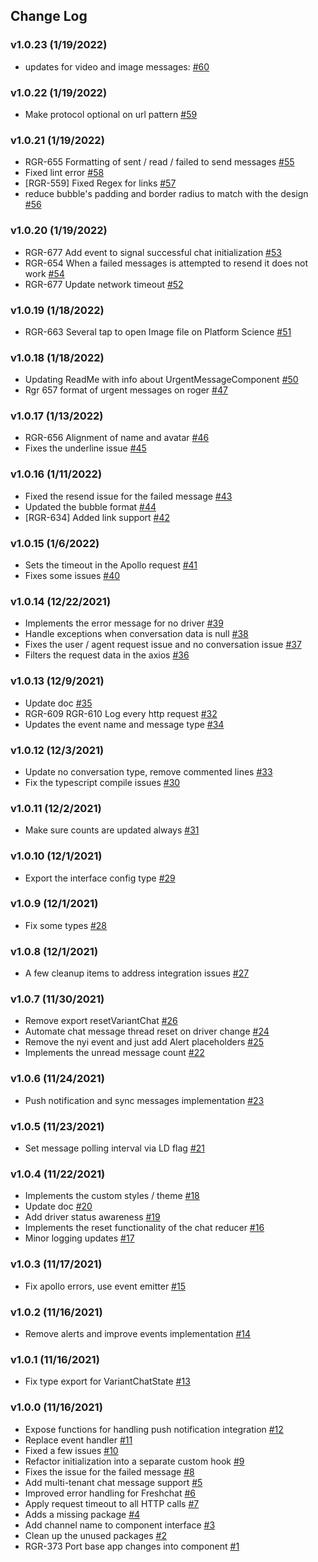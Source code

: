 ## Change Log

### v1.0.23 (1/19/2022)
- updates for video and image messages: [#60](https://github.com/variant-inc/react-native-variant-chat/pull/60) 

### v1.0.22 (1/19/2022)
- Make protocol optional on url pattern [#59](https://github.com/variant-inc/react-native-variant-chat/pull/59) 

### v1.0.21 (1/19/2022)
- RGR-655 Formatting of sent / read / failed to send messages [#55](https://github.com/variant-inc/react-native-variant-chat/pull/55) 
- Fixed lint error [#58](https://github.com/variant-inc/react-native-variant-chat/pull/58) 
- [RGR-559] Fixed Regex for links [#57](https://github.com/variant-inc/react-native-variant-chat/pull/57) 
- reduce bubble's padding and border radius to match with the design [#56](https://github.com/variant-inc/react-native-variant-chat/pull/56) 

### v1.0.20 (1/19/2022)
- RGR-677 Add event to signal successful chat initialization [#53](https://github.com/variant-inc/react-native-variant-chat/pull/53) 
- RGR-654 When a failed messages is attempted to resend it does not work [#54](https://github.com/variant-inc/react-native-variant-chat/pull/54) 
- RGR-677 Update network timeout [#52](https://github.com/variant-inc/react-native-variant-chat/pull/52) 

### v1.0.19 (1/18/2022)
- RGR-663 Several tap to open Image file on Platform Science  [#51](https://github.com/variant-inc/react-native-variant-chat/pull/51) 

### v1.0.18 (1/18/2022)
- Updating ReadMe with info about UrgentMessageComponent [#50](https://github.com/variant-inc/react-native-variant-chat/pull/50) 
- Rgr 657 format of urgent messages on roger [#47](https://github.com/variant-inc/react-native-variant-chat/pull/47) 

### v1.0.17 (1/13/2022)
- RGR-656 Alignment of name and avatar  [#46](https://github.com/variant-inc/react-native-variant-chat/pull/46) 
- Fixes the underline issue [#45](https://github.com/variant-inc/react-native-variant-chat/pull/45) 

### v1.0.16 (1/11/2022)
- Fixed the resend issue for the failed message [#43](https://github.com/variant-inc/react-native-variant-chat/pull/43) 
- Updated the bubble format [#44](https://github.com/variant-inc/react-native-variant-chat/pull/44) 
- [RGR-634] Added link support [#42](https://github.com/variant-inc/react-native-variant-chat/pull/42) 

### v1.0.15 (1/6/2022)
- Sets the timeout in the Apollo request [#41](https://github.com/variant-inc/react-native-variant-chat/pull/41) 
- Fixes some issues [#40](https://github.com/variant-inc/react-native-variant-chat/pull/40) 

### v1.0.14 (12/22/2021)
- Implements the error message for no driver [#39](https://github.com/variant-inc/react-native-variant-chat/pull/39) 
- Handle exceptions when conversation data is null [#38](https://github.com/variant-inc/react-native-variant-chat/pull/38) 
- Fixes the user / agent request issue and no conversation issue [#37](https://github.com/variant-inc/react-native-variant-chat/pull/37) 
- Filters the request data in the axios [#36](https://github.com/variant-inc/react-native-variant-chat/pull/36) 

### v1.0.13 (12/9/2021)
- Update doc [#35](https://github.com/variant-inc/react-native-variant-chat/pull/35) 
- RGR-609 RGR-610 Log every http request [#32](https://github.com/variant-inc/react-native-variant-chat/pull/32) 
- Updates the event name and message type [#34](https://github.com/variant-inc/react-native-variant-chat/pull/34) 

### v1.0.12 (12/3/2021)
- Update no conversation type, remove commented lines [#33](https://github.com/variant-inc/react-native-variant-chat/pull/33) 
- Fix the typescript compile issues [#30](https://github.com/variant-inc/react-native-variant-chat/pull/30) 

### v1.0.11 (12/2/2021)
- Make sure counts are updated always [#31](https://github.com/variant-inc/react-native-variant-chat/pull/31) 

### v1.0.10 (12/1/2021)
- Export the interface config type [#29](https://github.com/variant-inc/react-native-variant-chat/pull/29) 

### v1.0.9 (12/1/2021)
- Fix some types [#28](https://github.com/variant-inc/react-native-variant-chat/pull/28) 

### v1.0.8 (12/1/2021)
- A few cleanup items to address integration issues [#27](https://github.com/variant-inc/react-native-variant-chat/pull/27) 

### v1.0.7 (11/30/2021)
- Remove export resetVariantChat [#26](https://github.com/variant-inc/react-native-variant-chat/pull/26) 
- Automate chat message thread reset on driver change [#24](https://github.com/variant-inc/react-native-variant-chat/pull/24) 
- Remove the nyi event and just add Alert placeholders [#25](https://github.com/variant-inc/react-native-variant-chat/pull/25) 
- Implements the unread message count [#22](https://github.com/variant-inc/react-native-variant-chat/pull/22) 

### v1.0.6 (11/24/2021)
- Push notification and sync messages implementation [#23](https://github.com/variant-inc/react-native-variant-chat/pull/23) 

### v1.0.5 (11/23/2021)
- Set message polling interval via LD flag [#21](https://github.com/variant-inc/react-native-variant-chat/pull/21) 

### v1.0.4 (11/22/2021)
- Implements the custom styles / theme [#18](https://github.com/variant-inc/react-native-variant-chat/pull/18) 
- Update doc [#20](https://github.com/variant-inc/react-native-variant-chat/pull/20) 
- Add driver status awareness [#19](https://github.com/variant-inc/react-native-variant-chat/pull/19) 
- Implements the reset functionality of the chat reducer [#16](https://github.com/variant-inc/react-native-variant-chat/pull/16) 
- Minor logging updates [#17](https://github.com/variant-inc/react-native-variant-chat/pull/17) 

### v1.0.3 (11/17/2021)
- Fix apollo errors, use event emitter [#15](https://github.com/variant-inc/react-native-variant-chat/pull/15) 

### v1.0.2 (11/16/2021)
- Remove alerts and improve events implementation [#14](https://github.com/variant-inc/react-native-variant-chat/pull/14) 

### v1.0.1 (11/16/2021)
- Fix type export for VariantChatState [#13](https://github.com/variant-inc/react-native-variant-chat/pull/13) 

### v1.0.0 (11/16/2021)
- Expose functions for handling push notification integration [#12](https://github.com/variant-inc/react-native-variant-chat/pull/12) 
- Replace event handler [#11](https://github.com/variant-inc/react-native-variant-chat/pull/11) 
- Fixed a few issues [#10](https://github.com/variant-inc/react-native-variant-chat/pull/10) 
- Refactor initialization into a separate custom hook [#9](https://github.com/variant-inc/react-native-variant-chat/pull/9) 
- Fixes the issue for the failed message [#8](https://github.com/variant-inc/react-native-variant-chat/pull/8) 
- Add multi-tenant chat message support [#5](https://github.com/variant-inc/react-native-variant-chat/pull/5) 
- Improved error handling for Freshchat [#6](https://github.com/variant-inc/react-native-variant-chat/pull/6) 
- Apply request timeout to all HTTP calls [#7](https://github.com/variant-inc/react-native-variant-chat/pull/7) 
- Adds a missing package [#4](https://github.com/variant-inc/react-native-variant-chat/pull/4) 
- Add channel name to component interface [#3](https://github.com/variant-inc/react-native-variant-chat/pull/3) 
- Clean up the unused packages [#2](https://github.com/variant-inc/react-native-variant-chat/pull/2) 
- RGR-373 Port base app changes into component [#1](https://github.com/variant-inc/react-native-variant-chat/pull/1)